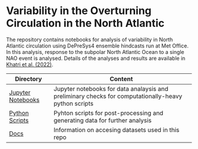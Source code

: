 # Variability in the Overturning Circulation in the North Atlantic

The repository contains notebooks for analysis of variability in North Atlantic circulation using DePreSys4 ensemble hindcasts run at Met Office. In this analysis, response to the subpolar North Atlantic Ocean to a single NAO event is analysed. Details of the analyses and results are available in [Khatri et al. (2022)](https://doi.org/10.1029/2022GL101480). 

| Directory | Content |
| --- | --- |
| [Jupyter Notebooks](./Notebooks) | Jupyter notebooks for data analaysis and preliminary checks for computationally-heavy python scripts |
| [Python Scripts](./Python_Scripts) | Pyhton scripts for post-processing and generating data for further analysis |
| [Docs](./Docs) | Information on accesing datasets used in this repo | 
